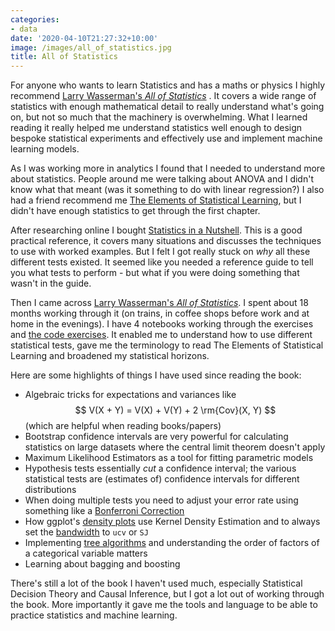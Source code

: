 ```yaml
---
categories:
- data
date: '2020-04-10T21:27:32+10:00'
image: /images/all_of_statistics.jpg
title: All of Statistics
---
```


For anyone who wants to learn Statistics and has a maths or physics I highly recommend [Larry Wasserman's *All of Statistics*](https://www.stat.cmu.edu/~larry/all-of-statistics/) .
It covers a wide range of statistics with enough mathematical detail to really understand what's going on, but not so much that the machinery is overwhelming.
What I learned reading it really helped me understand statistics well enough to design bespoke statistical experiments and effectively use and implement machine learning models.

As I was working more in analytics I found that I needed to understand more about statistics.
People around me were talking about ANOVA and I didn't know what that meant (was it something to do with linear regression?)
I also had a friend recommend me [The Elements of Statistical Learning](https://web.stanford.edu/~hastie/ElemStatLearn/), but I didn't have enough statistics to get through the first chapter.

After researching online I bought [Statistics in a Nutshell](http://shop.oreilly.com/product/0636920023074.do).
This is a good practical reference, it covers many situations and discusses the techniques to use with worked examples.
But I felt I got really stuck on *why* all these different tests existed.
It seemed like you needed a reference guide to tell you what tests to perform - but what if you were doing something that wasn't in the guide.

Then I came across [Larry Wasserman's *All of Statistics*](https://www.stat.cmu.edu/~larry/all-of-statistics/).
I spent about 18 months working through it (on trains, in coffee shops before work and at home in the evenings).
I have 4 notebooks working through the exercises and [the code exercises](https://github.com/EdwardJRoss/all_of_statistics_exercises).
It enabled me to understand how to use different statistical tests, gave me the terminology to read The Elements of Statistical Learning and broadened my statistical horizons.

Here are some highlights of things I have used since reading the book:

* Algebraic tricks for expectations and variances like $$ V(X + Y) = V(X) + V(Y) + 2 \rm{Cov}(X, Y) $$ (which are helpful when reading books/papers)
* Bootstrap confidence intervals are very powerful for calculating statistics on large datasets where the central limit theorem doesn't apply
* Maximum Likelihood Estimators as a tool for fitting parametric models
* Hypothesis tests essentially *cut* a confidence interval; the various statistical tests are (estimates of) confidence intervals for different distributions
* When doing multiple tests you need to adjust your error rate using something like a [Bonferroni Correction](https://en.wikipedia.org/wiki/Bonferroni_correction)
* How ggplot's [density plots](https://ggplot2.tidyverse.org/reference/geom_density.html) use Kernel Density Estimation and to always set the [bandwidth](https://www.rdocumentation.org/packages/stats/versions/3.6.2/topics/bandwidth) to `ucv` or `SJ`
* Implementing [tree algorithms](https://github.com/EdwardJRoss/all_of_statistics_exercises/blob/master/chapter_22.R#L176) and understanding the order of factors of a categorical variable matters
* Learning about bagging and boosting

There's still a lot of the book I haven't used much, especially Statistical Decision Theory and Causal Inference, but I got a lot out of working through the book.
More importantly it gave me the tools and language to be able to practice statistics and machine learning.